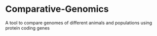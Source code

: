 # Comparative-Genomics
A tool to compare genomes of different animals and populations using protein coding genes

